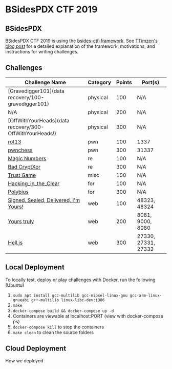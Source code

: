 # BSidesPDX CTF 2019

## BSidesPDX

BSidesPDX CTF 2019 is using the [bsides-ctf-framework](https://github.com/BSidesPDX/bsides-ctf-framework). See [TTimzen's blog post](https://www.tophertimzen.com/blog/BSidesPDXCTFFramework/) for a detailed explanation of the framework, motivations, and instructions for writing challenges.

## Challenges

| Challenge Name                                                 | Category | Points | Port(s)             |
| -------------------------------------------------------------- | -------- | ------ | ------------------- |
| [Gravedigger101](data recovery/100-gravedigger101)             | physical | 100    | N/A                 |
| N/A                                                            | physical | 200    | N/A                 |
| [OffWithYourHeads](data recovery/300-OffWithYourHeads!)        | physical | 300    | N/A                 |
| [rot13](pwn/100-rot13/)                                        | pwn      | 100    | 1337                |
| [pwnchess](pwn/300-pwnchess/)                                  | pwn      | 300    | 31337               |
| [Magic Numbers](re/100-magicnumbers/)                          | re       | 100    | N/A                 |
| [Bad CryptXor](re/300-badcryptXor/)                            | re       | 300    | N/A                 |
| [Trust Game](misc/100-TrustGame/)                              | misc     | 100    | N/A                 |
| [Hacking_in_the_Clear](forensics/for100-Hacking_in_the_Clear/) | for      | 100    | N/A                 |
| [Polybius](forensics/for300-polybius/)                         | for      | 300    | N/A                 |
| [Signed, Sealed, Delivered, I'm Yours!](web/100-signedsealed/) | web      | 100    | 48323, 48324        |
| [Yours truly](web/200-yourstruly/)                             | web      | 200    | 8081, 9000, 8080    |
| [Hell.js](web/300-helljs/)                                     | web      | 300    | 27330, 27331, 27332 |

## Local Deployment

To locally test, deploy or play challenges with Docker, run the following (Ubuntu)

1. `sudo apt install gcc-multilib gcc-mipsel-linux-gnu gcc-arm-linux-gnueabi g++-multilib linux-libc-dev:i386`
2. `make`
3. `docker-compose build && docker-compose up -d`
4. Containers are viewable at localhost:PORT (view with docker-compose ps)
5. `docker-compose kill` to stop the containers
6. `make clean` to clean the source folders

## Cloud Deployment

How we deployed
